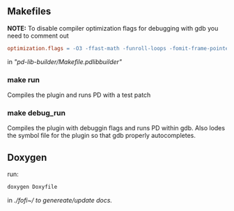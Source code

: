 ## Makefiles
**NOTE:** To disable compiler optimization flags for debugging with gdb you need to comment out

```Makefile
optimization.flags = -O3 -ffast-math -funroll-loops -fomit-frame-pointer
```

in *"pd-lib-builder/Makefile.pdlibbuilder"*

### make run
Compiles the plugin and runs PD with a test patch

### make debug_run
Compiles the plugin with debuggin flags and runs PD within gdb. Also lodes the symbol file for the plugin
so that gdb properly autocompletes.

## Doxygen

run:
```bash
doxygen Doxyfile
```

in *./fofi~/ to genereate/update docs.*
